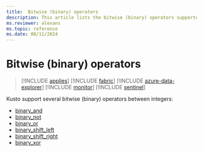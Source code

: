 ```yaml
---
title:  Bitwise (binary) operators
description: This article lists the bitwise (binary) operators supported in the Kusto Query Language.
ms.reviewer: alexans
ms.topic: reference
ms.date: 08/11/2024
---
```

# Bitwise (binary) operators

> [!INCLUDE [applies](../includes/applies-to-version/applies.md)] [!INCLUDE [fabric](../includes/applies-to-version/fabric.md)] [!INCLUDE [azure-data-explorer](../includes/applies-to-version/azure-data-explorer.md)] [!INCLUDE [monitor](../includes/applies-to-version/monitor.md)] [!INCLUDE [sentinel](../includes/applies-to-version/sentinel.md)]

Kusto support several bitwise (binary) operators between integers:

* [binary_and](binary-and-function.md)
* [binary_not](binary-not-function.md)
* [binary_or](binary-or-function.md)
* [binary_shift_left](binary-shift-left-function.md)
* [binary_shift_right](binary-shift-right-function.md)
* [binary_xor](binary-xor-function.md)
